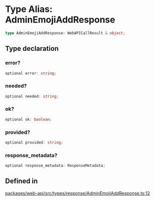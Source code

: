 # Type Alias: AdminEmojiAddResponse

```ts
type AdminEmojiAddResponse: WebAPICallResult & object;
```

## Type declaration

### error?

```ts
optional error: string;
```

### needed?

```ts
optional needed: string;
```

### ok?

```ts
optional ok: boolean;
```

### provided?

```ts
optional provided: string;
```

### response\_metadata?

```ts
optional response_metadata: ResponseMetadata;
```

## Defined in

[packages/web-api/src/types/response/AdminEmojiAddResponse.ts:12](https://github.com/slackapi/node-slack-sdk/blob/main/packages/web-api/src/types/response/AdminEmojiAddResponse.ts#L12)

